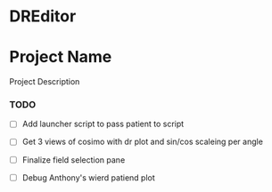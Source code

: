 # DREditor

# Project Name
Project Description

### TODO
- [ ] Add launcher script to pass patient to script
- [ ] Get 3 views of cosimo with dr plot and sin/cos scaleing per angle
- [ ] Finalize field selection pane
- [ ] Debug Anthony's wierd patiend plot  


